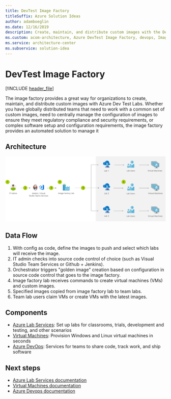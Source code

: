 ```yaml
---
title: DevTest Image Factory
titleSuffix: Azure Solution Ideas
author: adamboeglin
ms.date: 12/16/2019
description: Create, maintain, and distribute custom images with the DevTest Image Factory, an automated image development and management solution from Azure Dev Test Labs.
ms.custom: acom-architecture, Azure DevTest Image Factory, devops, Image Management Solutions, Create Custom Image, interactive-diagram, 'https://azure.microsoft.com/solutions/architecture/dev-test-image-factory/'
ms.service: architecture-center
ms.subservice: solution-idea
---
```


# DevTest Image Factory

[!INCLUDE [header_file](../header.md)]

The image factory provides a great way for organizations to create, maintain, and distribute custom images with Azure Dev Test Labs. Whether you have globally distributed teams that need to work with a common set of custom images, need to centrally manage the configuration of images to ensure they meet regulatory compliance and security requirements, or complex software setup and configuration requirements, the image factory provides an automated solution to manage it

## Architecture

![Architecture diagram](../media/dev-test-image-factory.svg)

## Data Flow

1. With config as code, define the images to push and select which labs will receive the image.
1. IT admin checks into source code control of choice (such as Visual Studio Team Services or Github + Jenkins).
1. Orchestrator triggers "golden image" creation based on configuration in source code control that goes to the image factory.
1. Image factory lab receives commands to create virtual machines (VMs) and custom images.
1. Specified images copied from image factory lab to team labs.
1. Team lab users claim VMs or create VMs with the latest images.

## Components

* [Azure Lab Services](https://azure.microsoft.com/services/lab-services): Set up labs for classrooms, trials, development and testing, and other scenarios
* [Virtual Machines](https://azure.microsoft.com/services/virtual-machines): Provision Windows and Linux virtual machines in seconds
* [Azure DevOps](https://azure.microsoft.com/services/devops): Services for teams to share code, track work, and ship software

## Next steps

* [Azure Lab Services documentation](https://docs.microsoft.com/azure/lab-services)
* [Virtual Machines documentation](https://docs.microsoft.com/azure/virtual-machines)
* [Azure Devops documentation](https://docs.microsoft.com/azure/devops)
